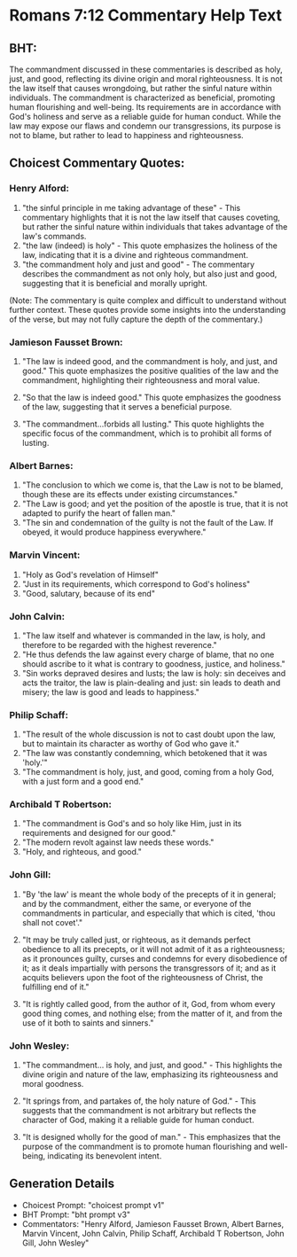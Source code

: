 # Romans 7:12 Commentary Help Text

## BHT:
The commandment discussed in these commentaries is described as holy, just, and good, reflecting its divine origin and moral righteousness. It is not the law itself that causes wrongdoing, but rather the sinful nature within individuals. The commandment is characterized as beneficial, promoting human flourishing and well-being. Its requirements are in accordance with God's holiness and serve as a reliable guide for human conduct. While the law may expose our flaws and condemn our transgressions, its purpose is not to blame, but rather to lead to happiness and righteousness.

## Choicest Commentary Quotes:
### Henry Alford:
1. "the sinful principle in me taking advantage of these" - This commentary highlights that it is not the law itself that causes coveting, but rather the sinful nature within individuals that takes advantage of the law's commands.
2. "the law (indeed) is holy" - This quote emphasizes the holiness of the law, indicating that it is a divine and righteous commandment.
3. "the commandment holy and just and good" - The commentary describes the commandment as not only holy, but also just and good, suggesting that it is beneficial and morally upright.

(Note: The commentary is quite complex and difficult to understand without further context. These quotes provide some insights into the understanding of the verse, but may not fully capture the depth of the commentary.)

### Jamieson Fausset Brown:
1. "The law is indeed good, and the commandment is holy, and just, and good." This quote emphasizes the positive qualities of the law and the commandment, highlighting their righteousness and moral value.

2. "So that the law is indeed good." This quote emphasizes the goodness of the law, suggesting that it serves a beneficial purpose.

3. "The commandment...forbids all lusting." This quote highlights the specific focus of the commandment, which is to prohibit all forms of lusting.

### Albert Barnes:
1. "The conclusion to which we come is, that the Law is not to be blamed, though these are its effects under existing circumstances."
2. "The Law is good; and yet the position of the apostle is true, that it is not adapted to purify the heart of fallen man."
3. "The sin and condemnation of the guilty is not the fault of the Law. If obeyed, it would produce happiness everywhere."

### Marvin Vincent:
1. "Holy as God's revelation of Himself"
2. "Just in its requirements, which correspond to God's holiness"
3. "Good, salutary, because of its end"

### John Calvin:
1. "The law itself and whatever is commanded in the law, is holy, and therefore to be regarded with the highest reverence."
2. "He thus defends the law against every charge of blame, that no one should ascribe to it what is contrary to goodness, justice, and holiness."
3. "Sin works depraved desires and lusts; the law is holy: sin deceives and acts the traitor, the law is plain-dealing and just: sin leads to death and misery; the law is good and leads to happiness."

### Philip Schaff:
1. "The result of the whole discussion is not to cast doubt upon the law, but to maintain its character as worthy of God who gave it."
2. "The law was constantly condemning, which betokened that it was 'holy.'"
3. "The commandment is holy, just, and good, coming from a holy God, with a just form and a good end."

### Archibald T Robertson:
1. "The commandment is God's and so holy like Him, just in its requirements and designed for our good." 
2. "The modern revolt against law needs these words." 
3. "Holy, and righteous, and good."

### John Gill:
1. "By 'the law' is meant the whole body of the precepts of it in general; and by the commandment, either the same, or everyone of the commandments in particular, and especially that which is cited, 'thou shall not covet'."

2. "It may be truly called just, or righteous, as it demands perfect obedience to all its precepts, or it will not admit of it as a righteousness; as it pronounces guilty, curses and condemns for every disobedience of it; as it deals impartially with persons the transgressors of it; and as it acquits believers upon the foot of the righteousness of Christ, the fulfilling end of it."

3. "It is rightly called good, from the author of it, God, from whom every good thing comes, and nothing else; from the matter of it, and from the use of it both to saints and sinners."

### John Wesley:
1. "The commandment... is holy, and just, and good." - This highlights the divine origin and nature of the law, emphasizing its righteousness and moral goodness.

2. "It springs from, and partakes of, the holy nature of God." - This suggests that the commandment is not arbitrary but reflects the character of God, making it a reliable guide for human conduct.

3. "It is designed wholly for the good of man." - This emphasizes that the purpose of the commandment is to promote human flourishing and well-being, indicating its benevolent intent.


## Generation Details
- Choicest Prompt: "choicest prompt v1"
- BHT Prompt: "bht prompt v3"
- Commentators: "Henry Alford, Jamieson Fausset Brown, Albert Barnes, Marvin Vincent, John Calvin, Philip Schaff, Archibald T Robertson, John Gill, John Wesley"
